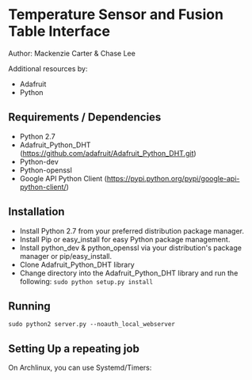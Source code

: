 Temperature Sensor and Fusion Table Interface
=============================================

Author: Mackenzie Carter & Chase Lee

Additional resources by:
 * Adafruit
 * Python


Requirements / Dependencies
---------------------------

 * Python 2.7
 * Adafruit_Python_DHT (https://github.com/adafruit/Adafruit_Python_DHT.git)
 * Python-dev
 * Python-openssl
 * Google API Python Client (https://pypi.python.org/pypi/google-api-python-client/)


Installation
------------

 - Install Python 2.7 from your preferred distribution package manager.
 - Install Pip or easy_install for easy Python package management.
 - Install python_dev & python_openssl via your distribution's package manager or pip/easy_install.
 - Clone Adafruit_Python_DHT library
 - Change directory into the Adafruit_Python_DHT library and run the following: `sudo python setup.py install`


Running
-------

`sudo python2 server.py --noauth_local_webserver`


Setting Up a repeating job
--------------------------

On Archlinux, you can use Systemd/Timers:


